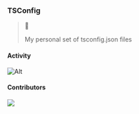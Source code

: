 ### TSConfig

> 🔭 <p>My personal set of tsconfig.json files</p>

#### Activity

![Alt](https://repobeats.axiom.co/api/embed/75c261c0da8ab4c8b4ff8c24192ecf77be7fc1e5.svg 'Repobeats analytics image')

#### Contributors

<a href = "https://github.com/nathan2slime/nathan2slime/graphs/contributors">
  <img src = "https://contrib.rocks/image?repo=nathan2slime/nathan2slime"/>
</a>
